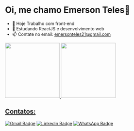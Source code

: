 # Oi, me chamo Emerson Teles👋

- 🔭 Hoje Trabalho com front-end
- 🌱 Estudando ReactJS e desenvolvimento web
- 📫 Contate no email: emersonteles21@gmail.com

<div display="flex" flex-direction="row" >
  <a href="https://github.com/emersonteles"/>  
  <img height="180em" src="https://github-readme-stats.vercel.app/api?username=emersonteles&show_icons=true&theme=dark&count_private=true"/>
  <img height="180em" src="https://github-readme-stats.vercel.app/api/top-langs/?username=emersonteles&layout=compact&show_icons=true&theme=dark&include-all-comits=true" />
</div>

## Contatos:

[![Gmail Badge](https://img.shields.io/badge/-emersonteles21@gmail.com-c14438?style=flat-square&logo=Gmail&logoColor=white&link=mailto:emersonteles21@gmail.com)](mailto:emersonteles21@gmail.com)
[![Linkedin Badge](https://img.shields.io/badge/-EmersonTeles-blue?style=flat-square&logo=Linkedin&logoColor=white&link=https://www.linkedin.com/in/emersonteles/)](https://www.linkedin.com/in/EmersonTeles/)
[![WhatsApp Badge](https://img.shields.io/badge/-WhatsApp-green?style=flat-square&logo=WhatsApp&logoColor=white&link=https://api.whatsapp.com/send?phone=5561982015326)](https://api.whatsapp.com/send?phone=55619820153265&text=Ol%C3%A1%2C%20tudo%20bom%3F%20)
